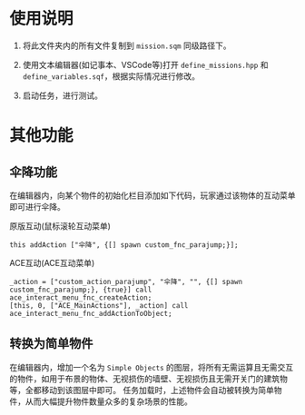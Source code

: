 # 使用说明

1. 将此文件夹内的所有文件复制到 `mission.sqm` 同级路径下。

2. 使用文本编辑器(如记事本、VSCode等)打开 `define_missions.hpp` 和 `define_variables.sqf`，根据实际情况进行修改。

3. 启动任务，进行测试。


# 其他功能

## 伞降功能

在编辑器内，向某个物件的初始化栏目添加如下代码，玩家通过该物体的互动菜单即可进行伞降。

原版互动(鼠标滚轮互动菜单)

```
this addAction ["伞降", {[] spawn custom_fnc_parajump;}];
```

ACE互动(ACE互动菜单)

```
_action = ["custom_action_parajump", "伞降", "", {[] spawn custom_fnc_parajump;}, {true}] call ace_interact_menu_fnc_createAction;
[this, 0, ["ACE_MainActions"], _action] call ace_interact_menu_fnc_addActionToObject;
```

## 转换为简单物件
在编辑器内，增加一个名为 `Simple Objects` 的图层，将所有无需运算且无需交互的物件，如用于布景的物体、无视损伤的墙壁、无视损伤且无需开关门的建筑物等，全都移动到该图层中即可。
任务加载时，上述物件会自动被转换为简单物件，从而大幅提升物件数量众多的复杂场景的性能。
